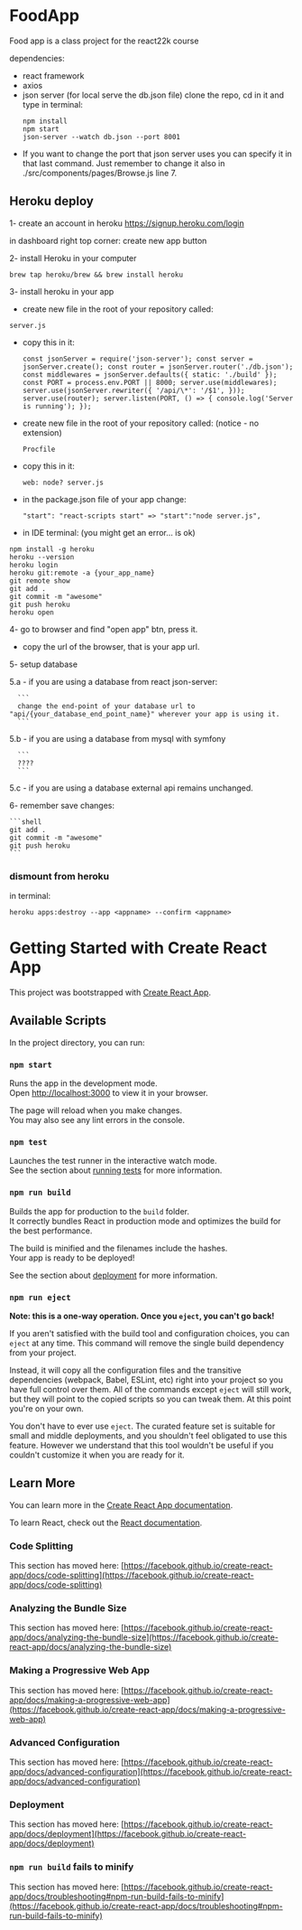 # FoodApp

Food app is a class project for the react22k course

dependencies:

- react framework
- axios
- json server (for local serve the db.json file)
  clone the repo, cd in it and type in terminal:
  ```shell
  npm install
  npm start
  json-server --watch db.json --port 8001
  ```
- If you want to change the port that json server uses you can specify it in that last command.
  Just remember to change it also in ./src/components/pages/Browse.js line 7.

## Heroku deploy

1- create an account in heroku https://signup.heroku.com/login

in dashboard right top corner:
create new app button

2- install Heroku in your computer

```shell
brew tap heroku/brew && brew install heroku
```

3- install heroku in your app

- create new file in the root of your repository called:

```
server.js
```

- copy this in it:
  ```shell
  const jsonServer = require('json-server'); const server = jsonServer.create(); const router = jsonServer.router('./db.json'); const middlewares = jsonServer.defaults({ static: './build' }); const PORT = process.env.PORT || 8000; server.use(middlewares); server.use(jsonServer.rewriter({ '/api/\*': '/$1', })); server.use(router); server.listen(PORT, () => { console.log('Server is running'); });
  ```
- create new file in the root of your repository called: (notice - no extension)
  ```
  Procfile
  ```
- copy this in it:

  ```
  web: node? server.js
  ```

- in the package.json file of your app change:
  ```
  "start": "react-scripts start" => "start":"node server.js",
  ```
- in IDE terminal: (you might get an error... is ok)

```shell
npm install -g heroku
heroku --version
heroku login
heroku git:remote -a {your_app_name}
git remote show
git add .
git commit -m "awesome"
git push heroku
heroku open
```

4- go to browser and find "open app" btn, press it.

- copy the url of the browser, that is your app url.

5- setup database

5.a - if you are using a database from react json-server:

      ```
      change the end-point of your database url to "api/{your_database_end_point_name}" wherever your app is using it.
      ```

5.b - if you are using a database from mysql with symfony

      ```
      ????
      ```

5.c - if you are using a database external api remains unchanged.

6- remember save changes:

    ```shell
    git add .
    git commit -m "awesome"
    git push heroku
    ```

### dismount from heroku

in terminal:

```shell
heroku apps:destroy --app <appname> --confirm <appname>
```

# Getting Started with Create React App

This project was bootstrapped with [Create React App](https://github.com/facebook/create-react-app).

## Available Scripts

In the project directory, you can run:

### `npm start`

Runs the app in the development mode.\
Open [http://localhost:3000](http://localhost:3000) to view it in your browser.

The page will reload when you make changes.\
You may also see any lint errors in the console.

### `npm test`

Launches the test runner in the interactive watch mode.\
See the section about [running tests](https://facebook.github.io/create-react-app/docs/running-tests) for more information.

### `npm run build`

Builds the app for production to the `build` folder.\
It correctly bundles React in production mode and optimizes the build for the best performance.

The build is minified and the filenames include the hashes.\
Your app is ready to be deployed!

See the section about [deployment](https://facebook.github.io/create-react-app/docs/deployment) for more information.

### `npm run eject`

**Note: this is a one-way operation. Once you `eject`, you can't go back!**

If you aren't satisfied with the build tool and configuration choices, you can `eject` at any time. This command will remove the single build dependency from your project.

Instead, it will copy all the configuration files and the transitive dependencies (webpack, Babel, ESLint, etc) right into your project so you have full control over them. All of the commands except `eject` will still work, but they will point to the copied scripts so you can tweak them. At this point you're on your own.

You don't have to ever use `eject`. The curated feature set is suitable for small and middle deployments, and you shouldn't feel obligated to use this feature. However we understand that this tool wouldn't be useful if you couldn't customize it when you are ready for it.

## Learn More

You can learn more in the [Create React App documentation](https://facebook.github.io/create-react-app/docs/getting-started).

To learn React, check out the [React documentation](https://reactjs.org/).

### Code Splitting

This section has moved here: [https://facebook.github.io/create-react-app/docs/code-splitting](https://facebook.github.io/create-react-app/docs/code-splitting)

### Analyzing the Bundle Size

This section has moved here: [https://facebook.github.io/create-react-app/docs/analyzing-the-bundle-size](https://facebook.github.io/create-react-app/docs/analyzing-the-bundle-size)

### Making a Progressive Web App

This section has moved here: [https://facebook.github.io/create-react-app/docs/making-a-progressive-web-app](https://facebook.github.io/create-react-app/docs/making-a-progressive-web-app)

### Advanced Configuration

This section has moved here: [https://facebook.github.io/create-react-app/docs/advanced-configuration](https://facebook.github.io/create-react-app/docs/advanced-configuration)

### Deployment

This section has moved here: [https://facebook.github.io/create-react-app/docs/deployment](https://facebook.github.io/create-react-app/docs/deployment)

### `npm run build` fails to minify

This section has moved here: [https://facebook.github.io/create-react-app/docs/troubleshooting#npm-run-build-fails-to-minify](https://facebook.github.io/create-react-app/docs/troubleshooting#npm-run-build-fails-to-minify)
